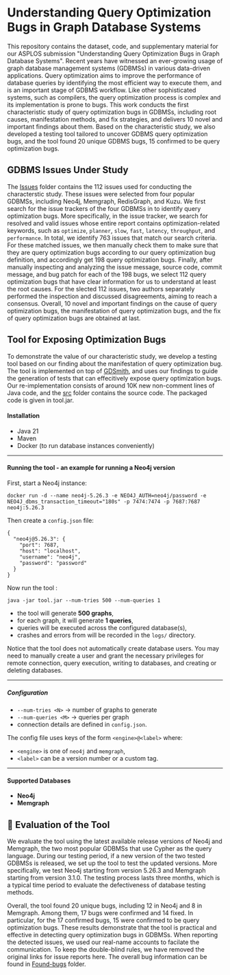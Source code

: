 
# Understanding Query Optimization Bugs in Graph Database Systems

This repository contains the dataset, code, and supplementary material for our ASPLOS submission 
"Understanding Query Optimization Bugs in Graph Database Systems". Recent years have witnessed an ever-growing usage of graph
database management systems (GDBMSs) in various data-driven applications. Query optimization aims to improve
the performance of database queries by identifying the most efficient way to execute them, and is an important stage of GDBMS workflow.
Like other sophisticated systems, such as compilers, the query optimization process is complex and its implementation is prone to bugs. 
This work conducts the first characteristic study of query optimization bugs in GDBMSs, including root causes, manifestation methods, and
fix strategies, and delivers 10 novel and important findings about them. Based on the characteristic study, we also developed a testing tool
tailored to uncover GDBMS query optimization bugs, and the tool found 20 unique GDBMS bugs, 15 confirmed to be query optimization bugs. 

## GDBMS Issues Under Study

The [Issues](./Issues) folder contains the 112 issues used for conducting the characterstic study. These issues were selected from four popular GDBMSs, including Neo4j, Memgraph, RedisGraph, and Kuzu. We first search for the issue trackers of the four GDBMSs in to identify query 
optimization bugs. More specifically, in the issue tracker, we search for resolved and valid issues whose entire report contains optimization-related keywords, such as `optimize`, `planner`, `slow`, `fast`, `latency`, `throughput`, and `performance`. In total, we identify 763 issues that match our search criteria. For these matched issues, we then manually check them to make sure that they are query optimization
bugs according to our query optimization bug definition, and accordingly get 198 query optimization bugs. Finally, after manually inspecting
and analyzing the issue message, source code, commit message, and bug patch for each of the 198 bugs, we select 112 query optimization bugs that 
have clear information for us to understand at least the root causes. For the slected 112 issues, two authors separately performed the inspection and discussed disagreements, aiming to reach a consensus. Overall, 10 novel and important findings on the cause of query optimization bugs, the manifestation of query optimization bugs, and the fix of query optimization bugs are obtained at last. 

## Tool for Exposing Optimization Bugs

To demonstrate the value of our characteristic study, we develop a testing tool based on our finding about the manifestation of query optimization bug. 
The tool is implemented on top of [GDSmith](https://github.com/ddaa2000/GDsmith), and uses our findings to guide the generation of tests that can effecitively 
expose query optimization bugs. Our re-implementation consists of around 10K new non-comment lines of Java code, and the [src](./src) folder contains the source code. 
The packaged code is given in tool.jar.

#### Installation

- Java 21
- Maven
- Docker (to run database instances conveniently)

------

#### Running the tool - an example for running a Neo4j version

First, start a Neo4j instance:

```
docker run -d --name neo4j-5.26.3 -e NEO4J_AUTH=neo4j/password -e NEO4J_dbms_transaction_timeout="180s" -p 7474:7474 -p 7687:7687 neo4j:5.26.3
```

Then create a `config.json` file:

```
{
  "neo4j@5.26.3": {
    "port": 7687,
    "host": "localhost",
    "username": "neo4j",
    "password": "password"
  }
}
```

Now run the tool :

```
java -jar tool.jar --num-tries 500 --num-queries 1 
```

- the tool will generate **500 graphs**,
- for each graph, it will generate **1 queries**,
- queries will be executed across the configured database(s),
- crashes and errors from will be recorded in the `logs/` directory.

Notice that the tool does not automatically create database users. You may need to manually create a user and grant the necessary privileges for remote connection, 
query execution, writing to databases, and creating or deleting databases.

------

##### Configuration

- `--num-tries <N>` → number of graphs to generate
- `--num-queries <M>` → queries per graph
- connection details are defined in `config.json`.

The config file uses keys of the form `<engine>@<label>` where:

- `<engine>` is one of `neo4j` and `memgraph`,
- `<label>` can be a version number or a custom tag.

------

#### Supported Databases

- **Neo4j**
- **Memgraph**



## 🐛 Evaluation of the Tool

We evaluate the tool using the latest available release versions of Neo4j and Memgraph, the two most popular GDBMSs that use Cypher as the query language. During our testing
period, if a new version of the two tested GDBMSs is released, we set up the tool to test the updated versions. More specifically, we test Neo4j starting from version 5.26.3 and
Memgraph starting from version 3.1.0. The testing process lasts three months, which is a typical time period to evaluate the defectiveness of database testing methods.

Overall, the tool found 20 unique bugs, including 12 in Neo4j and 8 in Memgraph. Among them, 17 bugs were confirmed and 14 fixed. In particular, for the 17 confirmed bugs, 15 were 
confirmed to be query optimization bugs. These results demonstrate that the tool is practical and effective in detecting query optimization bugs in GDBMSs. When reporting the detected issues, 
we used our real-name accounts to facilate the communication. To keep the double-blind rules, we have removed the original links for issue reports here. The overall bug information can be found 
in [Found-bugs](./Found-bugs) folder.
